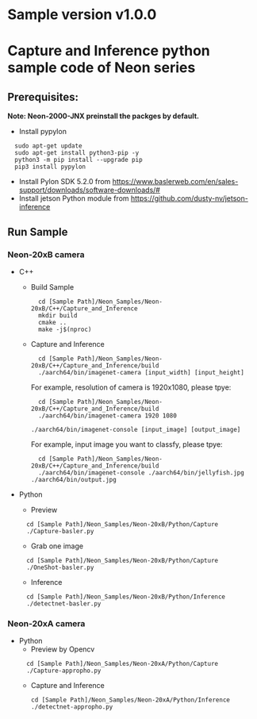 # Sample version v1.0.0
# Capture and Inference python sample code of Neon series 
## Prerequisites:
  **Note: Neon-2000-JNX preinstall the packges by default.**
  - Install pypylon
  ```
    sudo apt-get update
    sudo apt-get install python3-pip -y
    python3 -m pip install --upgrade pip
    pip3 install pypylon
  ```
  - Install Pylon SDK 5.2.0 from https://www.baslerweb.com/en/sales-support/downloads/software-downloads/# 
  - Install jetson Python module from https://github.com/dusty-nv/jetson-inference
  
## Run Sample
### Neon-20xB camera
-  C++
    - Build Sample
	  ```
	    cd [Sample Path]/Neon_Samples/Neon-20xB/C++/Capture_and_Inference
	    mkdir build
	    cmake ..
	    make -j$(nproc)
	  ```
    - Capture and Inference
	  ```
	    cd [Sample Path]/Neon_Samples/Neon-20xB/C++/Capture_and_Inference/build
	    ./aarch64/bin/imagenet-camera [input_width] [input_height]
	  ```
      For example, resolution of camera is 1920x1080, please tpye:
        ```
          cd [Sample Path]/Neon_Samples/Neon-20xB/C++/Capture_and_Inference/build
          ./aarch64/bin/imagenet-camera 1920 1080
        ```
        ```
        ./aarch64/bin/imagenet-console [input_image] [output_image]
        ```
      For example, input image you want to classfy, please tpye:
        ```
          cd [Sample Path]/Neon_Samples/Neon-20xB/C++/Capture_and_Inference/build
          ./aarch64/bin/imagenet-console ./aarch64/bin/jellyfish.jpg ./aarch64/bin/output.jpg
        ```    
- Python
  - Preview
  ```
    cd [Sample Path]/Neon_Samples/Neon-20xB/Python/Capture
    ./Capture-basler.py
  ```
  - Grab one image

  ```
    cd [Sample Path]/Neon_Samples/Neon-20xB/Python/Capture
    ./OneShot-basler.py
  ```
  - Inference

  ```
    cd [Sample Path]/Neon_Samples/Neon-20xB/Python/Inference
    ./detectnet-basler.py
  ```

### Neon-20xA camera
- Python
  - Preview by Opencv
  ```
    cd [Sample Path]/Neon_Samples/Neon-20xA/Python/Capture
    ./Capture-appropho.py
  ```
  - Capture and Inference
    ```
    cd [Sample Path]/Neon_Samples/Neon-20xA/Python/Inference
    ./detectnet-appropho.py
  ```
